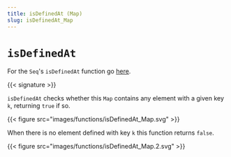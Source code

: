 ```yaml
---
title: isDefinedAt (Map)
slug: isDefinedAt_Map
---
```


# `isDefinedAt`

For the `Seq`'s `isDefinedAt` function go [here](../isDefinedAt_Seq).

{{< signature >}}

`isDefinedAt` checks whether this `Map` contains any element with a given key `k`, returning `true` if so.

{{< figure src="images/functions/isDefinedAt_Map.svg" >}}

When there is no element defined with key `k` this function returns `false`.

{{< figure src="images/functions/isDefinedAt_Map.2.svg" >}}
